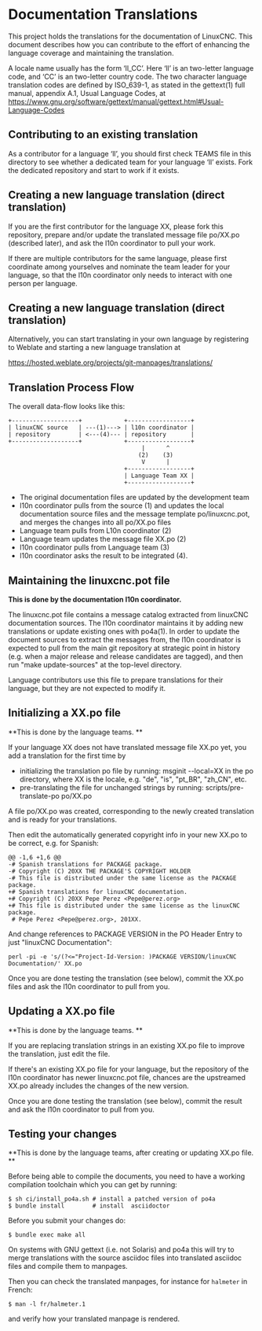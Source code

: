 # Documentation Translations

This project holds the translations for the documentation of LinuxCNC. This
document describes how you can contribute to the effort of enhancing
the language coverage and maintaining the translation.

A locale name usually has the form ‘ll_CC’. Here ‘ll’ is an two-letter language 
code, and ‘CC’ is an two-letter country code.
The two character language translation codes are defined by ISO_639-1,
as stated in the gettext(1) full manual, appendix A.1, Usual Language
Codes, at
https://www.gnu.org/software/gettext/manual/gettext.html#Usual-Language-Codes

## Contributing to an existing translation

As a contributor for a language ‘ll’, you should first check TEAMS file
in this directory to see whether a dedicated team for your language ‘ll’
exists. Fork the dedicated repository and start to work if it exists.

## Creating a new language translation (direct translation)

If you are the first contributor for the language XX, please fork this
repository, prepare and/or update the translated message file
po/XX.po (described later), and ask the l10n coordinator
to pull your work.

If there are multiple contributors for the same language, please first
coordinate among yourselves and nominate the team leader for your
language, so that the l10n coordinator only needs to interact with one
person per language.

## Creating a new language translation (direct translation)

Alternatively, you can start translating in your own language by
registering to Weblate and starting a new language translation at

https://hosted.weblate.org/projects/git-manpages/translations/

## Translation Process Flow

The overall data-flow looks like this:

    +-------------------+            +------------------+
    | linuxCNC source   | ---(1)---> | l10n coordinator |
    | repository        | <---(4)--- | repository       |
    +-------------------+            +------------------+
                                          |      ^
                                         (2)    (3)
                                          V      |
                                     +------------------+
                                     | Language Team XX |
                                     +------------------+

 * The original documentation files are updated by the development team
 * l10n coordinator pulls from the source (1) and updates the local
   documentation source files and the message template
   po/linuxcnc.pot, and merges the changes into all
   po/XX.po files
 * Language team pulls from L10n coordinator (2)
 * Language team updates the message file XX.po (2)
 * l10n coordinator pulls from Language team (3)
 * l10n coordinator asks the result to be integrated (4).

## Maintaining the linuxcnc.pot file

**This is done by the documentation l10n coordinator.**

The linuxcnc.pot file contains a message catalog extracted from
linuxCNC documentation sources. The l10n coordinator maintains it by
adding new translations or update existing ones with po4a(1).  In
order to update the document sources to extract the messages from, the
l10n coordinator is expected to pull from the main git repository at
strategic point in history (e.g. when a major release and release
candidates are tagged), and then run "make update-sources" at the
top-level directory.

Language contributors use this file to prepare translations for their
language, but they are not expected to modify it.


## Initializing a XX.po file

**This is done by the language teams. **

If your language XX does not have translated message file
XX.po yet, you add a translation for the first time by

 * initializing the translation po file by running:
       msginit --local=XX
   in the po directory, where XX is the locale, e.g. "de", "is", "pt_BR",
   "zh_CN", etc.
 * pre-translating the file for unchanged strings by running:
       scripts/pre-translate-po po/XX.po

A file po/XX.po was created, corresponding
to the newly created translation and is ready for your translations.

Then edit the automatically generated copyright info in your new
XX.po to be correct, e.g. for Spanish:

    @@ -1,6 +1,6 @@
    -# Spanish translations for PACKAGE package.
    -# Copyright (C) 20XX THE PACKAGE'S COPYRIGHT HOLDER
    -# This file is distributed under the same license as the PACKAGE package.
    +# Spanish translations for linuxCNC documentation.
    +# Copyright (C) 20XX Pepe Perez <Pepe@perez.org>
    +# This file is distributed under the same license as the linuxCNC package.
     # Pepe Perez <Pepe@perez.org>, 201XX.

And change references to PACKAGE VERSION in the PO Header Entry to
just "linuxCNC Documentation":

    perl -pi -e 's/(?<="Project-Id-Version: )PACKAGE VERSION/linuxCNC
    Documentation/' XX.po

Once you are done testing the translation (see below), commit the
XX.po files and ask the l10n coordinator to pull from you.

## Updating a XX.po file

**This is done by the language teams. **

If you are replacing translation strings in an existing
XX.po file to improve the translation, just edit the file.

If there's an existing XX.po file for your language, but
the repository of the l10n coordinator has newer linuxcnc.pot
file, chances are the upstreamed XX.po already includes the
changes of the new version.

Once you are done testing the translation (see below), commit the result
and ask the l10n coordinator to pull from you.

## Testing your changes

**This is done by the language teams, after creating or updating
XX.po file. **


Before being able to compile the documents, you need to have a working
compilation toolchain which you can get by running:

    $ sh ci/install_po4a.sh # install a patched version of po4a
    $ bundle install        # install  asciidoctor

Before you submit your changes do:

    $ bundle exec make all

On systems with GNU gettext (i.e. not Solaris) and po4a this will try
to merge translations with the source asciidoc files into translated
asciidoc files and compile them to manpages.

Then you can check the translated manpages, for instance for `halmeter`
in French:

    $ man -l fr/halmeter.1

and verify how your translated manpage is rendered.
